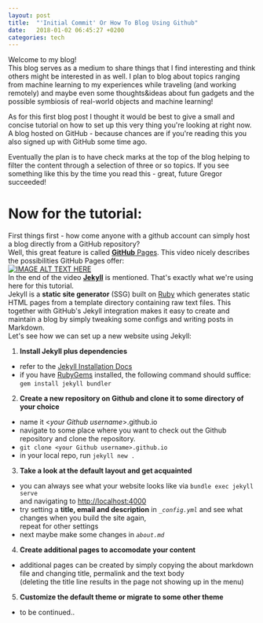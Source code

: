 ```yaml
---
layout: post
title:  "'Initial Commit' Or How To Blog Using Github"
date:   2018-01-02 06:45:27 +0200
categories: tech
---
```

Welcome to my blog!  
This blog serves as a medium to share things that I find interesting and think others might be interested in as well. 
I plan to blog about topics ranging from machine learning to my experiences while traveling (and working remotely) and 
maybe even some thoughts&ideas about fun gadgets and the possible symbiosis of real-world objects and machine learning!

As for this first blog post I thought it would be best to give a small and concise tutorial on how to set up this very thing you're 
looking at right now. A blog hosted on GitHub - because chances are if you're reading this you also signed up with GitHub some time ago.

Eventually the plan is to have check marks at the top of the blog helping to filter the content through a selection of three or so topics. 
If you see something like this by the time you read this - great, future Gregor succeeded!

# Now for the tutorial:
First things first - how come anyone with a github account can simply host a blog directly from a GitHub repository?  
Well, this great feature is called [**GitHub** Pages](https://pages.github.com). This video nicely describes the possibilities GitHub Pages offer:  
[![IMAGE ALT TEXT HERE](http://img.youtube.com/vi/2MsN8gpT6jY/0.jpg)](http://www.youtube.com/watch?v=2MsN8gpT6jY)  
In the end of the video [**Jekyll**](https://jekyllrb.com) is mentioned. That's exactly what we're using here for this tutorial.  
Jekyll is a **static site generator** (SSG) built on [Ruby](https://www.ruby-lang.org/en/downloads/) which generates static HTML pages
from a template directory containing raw text files. This together with GitHub's Jekyll integration makes it easy to create and maintain
a blog by simply tweaking some configs and writing posts in Markdown.  
Let's see how we can set up a new website using Jekyll:

1. **Install Jekyll plus dependencies**
* refer to the [Jekyll Installation Docs](https://jekyllrb.com/docs/installation/)
* if you have [RubyGems](https://rubygems.org/pages/download) installed, the following command should suffice:  
  `gem install jekyll bundler`

2. **Create a new repository on Github and clone it to some directory of your choice**
* name it <*your Github username*>.github.io
* navigate to some place where you want to check out the Github repository and clone the repository.
* `git clone <your Github username>.github.io`
* in your local repo, run `jekyll new .`

3. **Take a look at the default layout and get acquainted**
* you can always see what your website looks like via `bundle exec jekyll serve`  
  and navigating to [http://localhost:4000](http://localhost:4000)
* try setting a **title, email and description** in *`_config.yml`* and see what changes when you build the site again,  
  repeat for other settings
* next maybe make some changes in *`about.md`*

4. **Create additional pages to accomodate your content**
* additional pages can be created by simply copying the about markdown file and changing title, permalink and the text body  
  (deleting the title line results in the page not showing up in the menu) 

5. **Customize the default theme or migrate to some other theme**
* to be continued..







[jekyll-docs]: http://jekyllrb.com/docs/home
[jekyll-gh]:   https://github.com/jekyll/jekyll
[jekyll-talk]: https://talk.jekyllrb.com/
